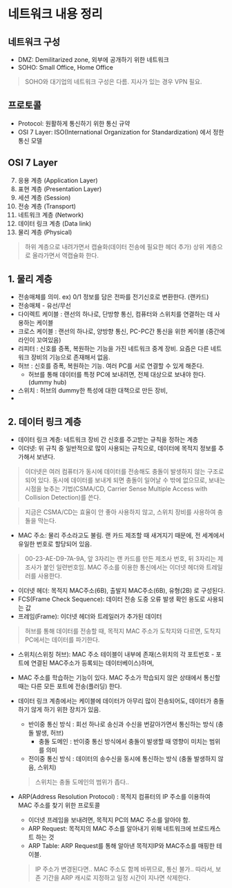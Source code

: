 # 네트워크 내용 정리
## 네트워크 구성
- DMZ: Demilitarized zone, 외부에 공개하기 위한 네트워크
- SOHO: Small Office, Home Office
> SOHO와 대기업의 네트워크 구성은 다름. 지사가 있는 경우 VPN 필요.
## 프로토콜
- Protocol: 원활하게 통신하기 위한 통신 규약
- OSI 7 Layer: ISO(International Organization for Standardization) 에서 정한 통신 모델
## OSI 7 Layer
7. 응용 계층 (Application Layer)
6. 표현 계층 (Presentation Layer)
5. 세션 계층 (Session)
4. 전송 계층 (Transport)
3. 네트워크 계층 (Network)
2. 데이터 링크 계층 (Data link)
1. 물리 계층 (Physical)
> 하위 계층으로 내려가면서 캡슐화(데이터 전송에 필요한 헤더 추가)
> 상위 계층으로 올라가면서 역캡슐화 한다.
## 1. 물리 계층
- 전송매체를 의미. ex) 0/1 정보를 담은 전파를 전기신호로 변환한다. (랜카드)
- 전송매체 - 유선/무선
- 다이렉트 케이블 : 랜선의 하나로, 단방향 통신, 컴퓨터와 스위치를 연결하는 데 사용하는 케이블
- 크로스 케이블 : 랜선의 하나로, 양방향 통신, PC-PC간 통신을 위한 케이블 (중간에 라인이 꼬여있음)
- 리피터 : 신호를 증폭, 복원하는 기능을 가진 네트워크 중계 장비. 요즘은 다른 네트워크 장비의 기능으로 존재해서 없음.
- 허브 : 신호를 증폭, 복원하는 기능. 여러 PC를 서로 연결할 수 있게 해준다.
  - 허브를 통해 데이터를 특정 PC에 보내려면, 전체 대상으로 보내야 한다. (dummy hub)
- 스위치 : 허브의 dummy한 특성에 대한 대책으로 만든 장비, 
- 
## 2. 데이터 링크 계층
- 데이터 링크 계층: 네트워크 장비 간 신호를 주고받는 규칙을 정하는 계층
- 이더넷: 위 규칙 중 일반적으로 많이 사용되는 규칙으로, 데이터에 목적지 정보를 추가해서 보낸다.
> 이더넷은 여러 컴퓨터가 동시에 데이터를 전송해도 충돌이 발생하지 않는 구조로 되어 있다.
> 동시에 데이터를 보내게 되면 충돌이 일어날 수 밖에 없으므로, 보내는 시점을 늦추는 기법(CSMA/CD, Carrier Sense Multiple Access with Collision Detection)를 쓴다.

> 지금은 CSMA/CD는 효율이 안 좋아 사용하지 않고, 스위치 장비를 사용하여 충돌을 막는다.

- MAC 주소: 물리 주소라고도 불림. 랜 카드 제조할 때 새겨지기 때문에, 전 세계에서 유일한 번호로 할당되어 있음.
> 00-23-AE-D9-7A-9A, 앞 3자리는 랜 카드를 만든 제조사 번호, 뒤 3자리는 제조사가 붙인 일련번호임.
> MAC 주소를 이용한 통신에서는 이더넷 헤더와 트레일러를 사용한다.
- 이더넷 헤더: 목적지 MAC주소(6B), 출발지 MAC주소(6B), 유형(2B) 로 구성된다.
- FCS(Frame Check Sequence): 데이터 전송 도중 오류 발생 확인 용도로 사용되는 값
- 프레임(Frame): 이더넷 헤더와 트레일러가 추가된 데이터
> 허브를 통해 데이터를 전송할 때, 목적지 MAC 주소가 도착지와 다르면, 도착지 PC에서는 데이터를 파기한다.

- 스위치(스위칭 허브): MAC 주소 테이블이 내부에 존재(스위치의 각 포트번호 - 포트에 연결된 MAC주소가 등록되는 데이터베이스)하며,
- MAC 주소를 학습하는 기능이 있다. MAC 주소가 학습되지 않은 상태에서 통신할 때는 다른 모든 포트에 전송(플러딩) 한다.

- 데이터 링크 계층에서는 케이블에 데이터가 아무리 많이 전송되어도, 데이터가 충돌하기 않게 하기 위한 장치가 있음.
  - 반이중 통신 방식 : 회선 하나로 송신과 수신을 번갈아가면서 통신하는 방식 (충돌 발생, 허브)
    - 충돌 도메인 : 반이중 통신 방식에서 충돌이 발생할 때 영향이 미치는 범위를 의미
  - 전이중 통신 방식 : 데이터의 송수신을 동시에 통신하는 방식 (충돌 발생하지 않음, 스위치)
  > 스위치는 충돌 도메인의 범위가 좁다..

- ARP(Address Resolution Protocol) : 목적지 컴퓨터의 IP 주소를 이용하여 MAC 주소를 찾기 위한 프로토콜
  - 이더넷 프레임을 보내려면, 목적지 PC의 MAC 주소를 알아야 함.
  - ARP Request: 목적지의 MAC 주소를 알아내기 위해 네트워크에 브로드캐스트 하는 것
  - ARP Table: ARP Request를 통해 알아낸 목적지IP와 MAC주소를 매핑한 테이블.
  > IP 주소가 변경된다면.. MAC 주소도 함께 바뀌므로, 통신 불가.. 따라서, 보존 기간을 ARP 캐시로 지정하고 일정 시간이 지나면 삭제한다.
